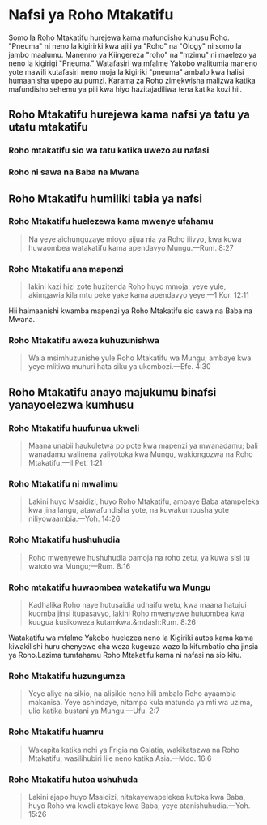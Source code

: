 # Nafsi ya Roho Mtakatifu 

Somo la Roho Mtakatifu hurejewa kama mafundisho kuhusu Roho. "Pneuma" ni neno la kigirirki kwa ajili ya "Roho" na "Ology" ni somo la jambo maalumu. Manenno ya Kiingereza "roho" na "mzimu" ni maelezo ya neno la kigirigi "Pneuma." Watafasiri wa mfalme Yakobo walitumia maneno yote mawili kutafasiri neno moja la kigiriki "pneuma" ambalo kwa halisi humaanisha upepo au pumzi. Karama za Roho zimekwisha malizwa katika mafundisho sehemu ya pili kwa hiyo hazitajadiliwa tena katika kozi hii.

## Roho Mtakatifu hurejewa kama nafsi ya tatu ya utatu mtakatifu

### Roho mtakatifu sio wa tatu katika uwezo au nafasi

### Roho ni sawa na Baba na Mwana

## Roho Mtakatifu humiliki tabia ya nafsi

### Roho Mtakatifu huelezewa kama mwenye ufahamu

> Na yeye aichunguzaye mioyo aijua nia ya Roho ilivyo, kwa kuwa huwaombea watakatifu kama apendavyo Mungu.&mdash;Rum. 8:27

### Roho Mtakatifu ana mapenzi

> lakini kazi hizi zote huzitenda Roho huyo mmoja, yeye yule, akimgawia kila mtu peke yake kama apendavyo yeye.&mdash;1 Kor. 12:11

Hii haimaanishi kwamba mapenzi ya Roho Mtakatifu sio sawa na Baba na Mwana.

### Roho Mtakatifu aweza kuhuzunishwa

> Wala msimhuzunishe yule Roho Mtakatifu wa Mungu; ambaye kwa yeye mlitiwa muhuri hata siku ya ukombozi.&mdash;Efe. 4:30

## Roho Mtakatifu anayo majukumu binafsi yanayoelezwa kumhusu

### Roho Mtakatifu huufunua ukweli

> Maana unabii haukuletwa po pote kwa mapenzi ya mwanadamu; bali wanadamu walinena yaliyotoka kwa Mungu, wakiongozwa na Roho Mtakatifu.&mdash;II Pet. 1:21

### Roho Mtakatifu ni mwalimu

> Lakini huyo Msaidizi, huyo Roho Mtakatifu, ambaye Baba atampeleka kwa jina langu, atawafundisha yote, na kuwakumbusha yote niliyowaambia.&mdash;Yoh. 14:26

### Roho Mtakatifu hushuhudia

> Roho mwenyewe hushuhudia pamoja na roho zetu, ya kuwa sisi tu watoto wa Mungu;&mdash;Rum. 8:16

### Roho mtakatifu huwaombea watakatifu wa Mungu

> Kadhalika Roho naye hutusaidia udhaifu wetu, kwa maana hatujui kuomba jinsi itupasavyo, lakini Roho mwenyewe hutuombea kwa kuugua kusikoweza kutamkwa.&mdash:Rum. 8:26

Watakatifu wa mfalme Yakobo huelezea neno la Kigiriki autos kama kama kiwakilishi huru chenyewe cha weza kugeuza wazo la kifumbatio cha jinsia ya Roho.Lazima tumfahamu Roho Mtakatifu kama ni nafasi na sio kitu.

### Roho Mtakatifu huzungumza

> Yeye aliye na sikio, na alisikie neno hili ambalo Roho ayaambia makanisa. Yeye ashindaye, nitampa kula matunda ya mti wa uzima, ulio katika bustani ya Mungu.&mdash;Ufu. 2:7

### Roho Mtakatifu huamru

> Wakapita katika nchi ya Frigia na Galatia, wakikatazwa na Roho Mtakatifu, wasilihubiri lile neno katika Asia.&mdash;Mdo. 16:6

### Roho Mtakatifu hutoa ushuhuda

> Lakini ajapo huyo Msaidizi, nitakayewapelekea kutoka kwa Baba, huyo Roho wa kweli atokaye kwa Baba, yeye atanishuhudia.&mdash;Yoh. 15:26

